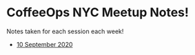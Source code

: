 # CoffeeOps NYC Meetup Notes!

Notes taken for each session each week!

* [10 September 2020](2020.09.10.md)